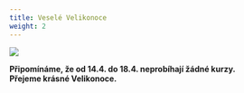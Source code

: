 ```yaml
---
title: Veselé Velikonoce
weight: 2
---
```

![](/images/uploads/zkousky_nanecisto-72-24-in-2-.jpg)

**Připomínáme, že od 14.4. do 18.4. neprobíhají žádné kurzy.** \
**Přejeme krásné Velikonoce.**